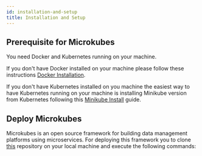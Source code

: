 ```yaml
---
id: installation-and-setup
title: Installation and Setup
---
```


## Prerequisite for Microkubes

You need Docker and Kubernetes running on your machine. 

If you don't have Docker installed on your machine please follow these instructions [Docker Installation](https://docs.docker.com/install/).

If you don't have Kubernetes installed on you machine the easiest way to have Kubernetes running on your machine is installing Minikube version from Kubernetes following this [Minikube Install](https://kubernetes.io/docs/tasks/tools/install-minikube/) guide.

## Deploy Microkubes

Microkubes is an open source framework for building data management platforms using microservices. For deploying this framework you to clone [this](https://github.com/microkubes/microkubes) repository on your local machine and execute the following commands:

